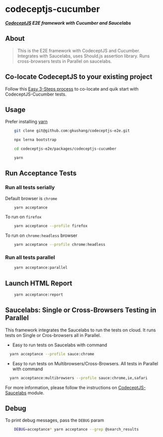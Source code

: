 # codeceptjs-cucumber

***[CodeceptJS](https://codecept.io/) E2E framework with Cucumber and Saucelabs***

## About

> This is the E2E framework with CodeceptJS and Cucumber. Integrates with Saucelabs, uses Should.js assertion library. Runs cross-browsers tests in Parallel on saucelabs.

## Co-locate CodeceptJS to your existing project

Follow this [Easy 3-Steps process](https://github.com/gkushang/codeceptjs-e2e/blob/master/packages/codeceptjs-cucumber/CO-LOCATE.md) to co-locate and quik start with CodeceptJS-Cucumber tests.

## Usage

Prefer installing [yarn](https://yarnpkg.com/en/docs/install#mac-stable)

```bash
    git clone git@github.com:gkushang/codeceptjs-e2e.git

    npx lerna bootstrap

    cd codeceptjs-e2e/packages/codeceptjs-cucumber

    yarn
```

## Run Acceptance Tests

### Run all tests serially

Default browser is `chrome`

```bash
    yarn acceptance
```

To run on `firefox`

```bash
    yarn acceptance --profile firefox
```

To run on `chrome:headless` browser

```bash
    yarn acceptance --profile chrome:headless
```

### Run all tests parallel

```bash
    yarn acceptance:parallel
```

## Launch HTML Report

```bash
    yarn acceptance:report
```

## Saucelabs: Single or Cross-Browsers Testing in Parallel

This framework integrates the Saucelabs to run the tests on cloud. It runs tests on Single or Cros-browsers all in Parallel.

* Easy to run tests on Saucelabs with command 

```bash
  yarn acceptance --profile sauce:chrome
```

* Easy to run tests on Multibrowsers/Cross-Browsers. All tests in Parallel with command 

```bash
  yarn acceptance:multibrowsers --profile sauce:chrome,ie,safari
```

For more information, please follow the instructions on [CodeceptJS-Saucelabs](https://github.com/gkushang/codeceptjs-e2e/blob/master/packages/codeceptjs-saucelabs/README.md) module.

## Debug

To print debug messages, pass the `DEBUG` param

```bash
    DEBUG=acceptance* yarn acceptance --grep @search_results
```